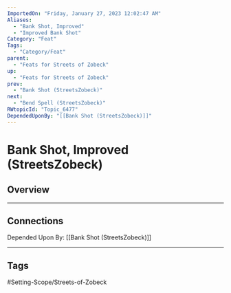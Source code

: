 ```yaml
---
ImportedOn: "Friday, January 27, 2023 12:02:47 AM"
Aliases:
  - "Bank Shot, Improved"
  - "Improved Bank Shot"
Category: "Feat"
Tags:
  - "Category/Feat"
parent:
  - "Feats for Streets of Zobeck"
up:
  - "Feats for Streets of Zobeck"
prev:
  - "Bank Shot (StreetsZobeck)"
next:
  - "Bend Spell (StreetsZobeck)"
RWtopicId: "Topic_6477"
DependedUponBy: "[[Bank Shot (StreetsZobeck)]]"
---
```

# Bank Shot, Improved (StreetsZobeck)
## Overview
---
## Connections
Depended Upon By: [[Bank Shot (StreetsZobeck)]]


---
## Tags
#Setting-Scope/Streets-of-Zobeck

